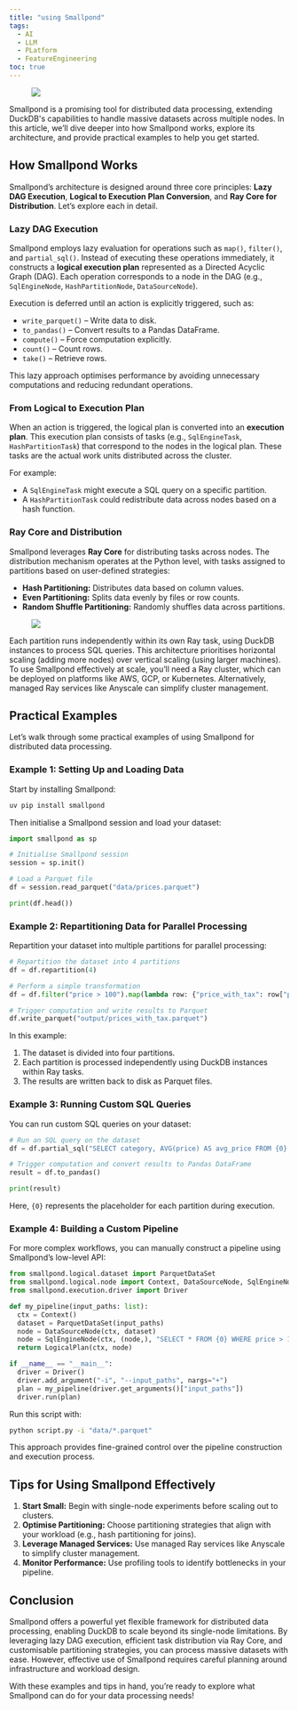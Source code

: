 ```yaml
---
title: "using Smallpond"
tags:
  - AI
  - LLM
  - PLatform
  - FeatureEngineering
toc: true
---
```


<figure>
	<a href=""><img src="https://i.imgur.com/HMbrU0Y.png"></a>
</figure>

Smallpond is a promising tool for distributed data processing, extending DuckDB's capabilities to handle massive datasets across multiple nodes. In this article, we’ll dive deeper into how Smallpond works, explore its architecture, and provide practical examples to help you get started.

## How Smallpond Works

Smallpond’s architecture is designed around three core principles: **Lazy DAG Execution**, **Logical to Execution Plan Conversion**, and **Ray Core for Distribution**. Let’s explore each in detail.

### Lazy DAG Execution

Smallpond employs lazy evaluation for operations such as `map()`, `filter()`, and `partial_sql()`. Instead of executing these operations immediately, it constructs a **logical execution plan** represented as a Directed Acyclic Graph (DAG). Each operation corresponds to a node in the DAG (e.g., `SqlEngineNode`, `HashPartitionNode`, `DataSourceNode`).

Execution is deferred until an action is explicitly triggered, such as:

- `write_parquet()` – Write data to disk.
- `to_pandas()` – Convert results to a Pandas DataFrame.
- `compute()` – Force computation explicitly.
- `count()` – Count rows.
- `take()` – Retrieve rows.

This lazy approach optimises performance by avoiding unnecessary computations and reducing redundant operations.

### From Logical to Execution Plan

When an action is triggered, the logical plan is converted into an **execution plan**. This execution plan consists of tasks (e.g., `SqlEngineTask`, `HashPartitionTask`) that correspond to the nodes in the logical plan. These tasks are the actual work units distributed across the cluster.

For example:
- A `SqlEngineTask` might execute a SQL query on a specific partition.
- A `HashPartitionTask` could redistribute data across nodes based on a hash function.

### Ray Core and Distribution

Smallpond leverages **Ray Core** for distributing tasks across nodes. The distribution mechanism operates at the Python level, with tasks assigned to partitions based on user-defined strategies:

- **Hash Partitioning:** Distributes data based on column values.
- **Even Partitioning:** Splits data evenly by files or row counts.
- **Random Shuffle Partitioning:** Randomly shuffles data across partitions.

<figure>
	<a href=""><img src="https://i.imgur.com/MB2CAyo.png"></a>
</figure>

Each partition runs independently within its own Ray task, using DuckDB instances to process SQL queries. This architecture prioritises horizontal scaling (adding more nodes) over vertical scaling (using larger machines). To use Smallpond effectively at scale, you’ll need a Ray cluster, which can be deployed on platforms like AWS, GCP, or Kubernetes. Alternatively, managed Ray services like Anyscale can simplify cluster management.



## Practical Examples

Let’s walk through some practical examples of using Smallpond for distributed data processing.

### Example 1: Setting Up and Loading Data

Start by installing Smallpond:

```bash
uv pip install smallpond
```

Then initialise a Smallpond session and load your dataset:

```python
import smallpond as sp

# Initialise Smallpond session
session = sp.init()

# Load a Parquet file
df = session.read_parquet("data/prices.parquet")

print(df.head())
```

### Example 2: Repartitioning Data for Parallel Processing

Repartition your dataset into multiple partitions for parallel processing:

```python
# Repartition the dataset into 4 partitions
df = df.repartition(4)

# Perform a simple transformation
df = df.filter("price > 100").map(lambda row: {"price_with_tax": row["price"] * 1.2})

# Trigger computation and write results to Parquet
df.write_parquet("output/prices_with_tax.parquet")
```

In this example:
1. The dataset is divided into four partitions.
2. Each partition is processed independently using DuckDB instances within Ray tasks.
3. The results are written back to disk as Parquet files.

### Example 3: Running Custom SQL Queries

You can run custom SQL queries on your dataset:

```python
# Run an SQL query on the dataset
df = df.partial_sql("SELECT category, AVG(price) AS avg_price FROM {0} GROUP BY category")

# Trigger computation and convert results to Pandas DataFrame
result = df.to_pandas()

print(result)
```

Here, `{0}` represents the placeholder for each partition during execution.

### Example 4: Building a Custom Pipeline

For more complex workflows, you can manually construct a pipeline using Smallpond’s low-level API:

```python
from smallpond.logical.dataset import ParquetDataSet
from smallpond.logical.node import Context, DataSourceNode, SqlEngineNode, LogicalPlan
from smallpond.execution.driver import Driver

def my_pipeline(input_paths: list):
  ctx = Context()
  dataset = ParquetDataSet(input_paths)
  node = DataSourceNode(ctx, dataset)
  node = SqlEngineNode(ctx, (node,), "SELECT * FROM {0} WHERE price > 100")
  return LogicalPlan(ctx, node)

if __name__ == "__main__":
  driver = Driver()
  driver.add_argument("-i", "--input_paths", nargs="+")
  plan = my_pipeline(driver.get_arguments()["input_paths"])
  driver.run(plan)
```

Run this script with:

```bash
python script.py -i "data/*.parquet"
```

This approach provides fine-grained control over the pipeline construction and execution process.



## Tips for Using Smallpond Effectively

1. **Start Small:** Begin with single-node experiments before scaling out to clusters.
2. **Optimise Partitioning:** Choose partitioning strategies that align with your workload (e.g., hash partitioning for joins).
3. **Leverage Managed Services:** Use managed Ray services like Anyscale to simplify cluster management.
4. **Monitor Performance:** Use profiling tools to identify bottlenecks in your pipeline.



## Conclusion

Smallpond offers a powerful yet flexible framework for distributed data processing, enabling DuckDB to scale beyond its single-node limitations. By leveraging lazy DAG execution, efficient task distribution via Ray Core, and customisable partitioning strategies, you can process massive datasets with ease. However, effective use of Smallpond requires careful planning around infrastructure and workload design.

With these examples and tips in hand, you’re ready to explore what Smallpond can do for your data processing needs!
